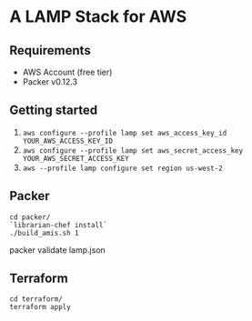 
# A LAMP Stack for AWS

## Requirements

* AWS Account (free tier)
* Packer v0.12.3

## Getting started

1. `aws configure --profile lamp set aws_access_key_id YOUR_AWS_ACCESS_KEY_ID`
2. `aws configure --profile lamp set aws_secret_access_key YOUR_AWS_SECRET_ACCESS_KEY`
3. `aws --profile lamp configure set region us-west-2`

## Packer

```
cd packer/
`librarian-chef install`
./build_amis.sh 1
```

packer validate lamp.json


## Terraform

```
cd terraform/
terraform apply
```
